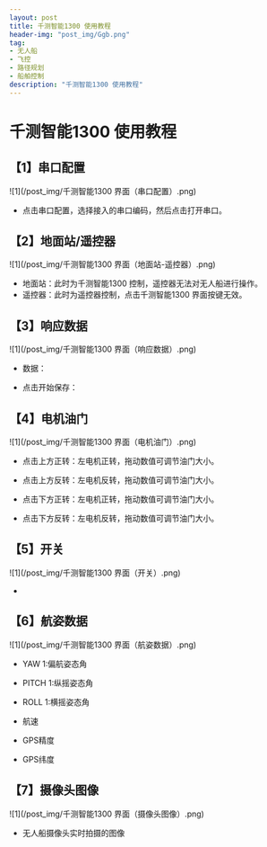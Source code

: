 ```yaml
---
layout: post
title: 千测智能1300 使用教程
header-img: "post_img/Ggb.png"
tag:
- 无人船
- 飞控
- 路径规划
- 船舶控制
description: "千测智能1300 使用教程"
---
```


# 千测智能1300 使用教程

## 【1】串口配置

![1](/post_img/千测智能1300 界面（串口配置）.png)

- 点击串口配置，选择接入的串口编码，然后点击打开串口。

## 【2】地面站/遥控器

![1](/post_img/千测智能1300 界面（地面站-遥控器）.png)

- 地面站：此时为千测智能1300 控制，遥控器无法对无人船进行操作。
- 遥控器：此时为遥控器控制，点击千测智能1300 界面按键无效。

## 【3】响应数据

![1](/post_img/千测智能1300 界面（响应数据）.png)

- 数据：

- 点击开始保存：

## 【4】电机油门

![1](/post_img/千测智能1300 界面（电机油门）.png)

- 点击上方正转：左电机正转，拖动数值可调节油门大小。

- 点击上方反转：左电机反转，拖动数值可调节油门大小。

- 点击下方正转：左电机正转，拖动数值可调节油门大小。

- 点击下方反转：左电机反转，拖动数值可调节油门大小。

## 【5】开关

![1](/post_img/千测智能1300 界面（开关）.png)

-

## 【6】航姿数据

![1](/post_img/千测智能1300 界面（航姿数据）.png)

- YAW 1:偏航姿态角

- PITCH 1:纵摇姿态角

- ROLL 1:横摇姿态角

- 航速

- GPS精度

- GPS纬度

## 【7】摄像头图像

![1](/post_img/千测智能1300 界面（摄像头图像）.png)

- 无人船摄像头实时拍摄的图像
